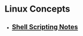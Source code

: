 # Linux Concepts
- ## [Shell Scripting Notes](https://github.com/keshavcodex/linux-tutorial/tree/main/shell-scripting)
